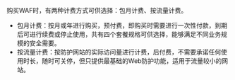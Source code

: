 
购买WAF时，有两种计费方式可供选择：包月计费、按流量计费。
- 包月计费：按月或年进行购买，预付费，即购买时需要进行一次性付款，到期后可进行续费或停止使用，共有四个套餐规格可供选择，能够满足不同业务规模的安全需要。
- 按流量计费：按防护网站的实际访问量进行计费，后付费，不需要承诺任何使用时长，随时可关停，但只提供最基础的Web防护功能，适用于流量较小的网站。